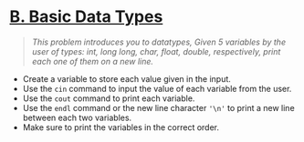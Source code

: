 # [B. Basic Data Types](https://codeforces.com/group/6uhngucRCe/contest/429552/problem/B)
> *This problem introduces you to datatypes, Given 5 variables by the user of types: int, long long, char, float, double, respectively, print each one of them on a new line.*

+ Create a variable to store each value given in the input.
+ Use the ```cin``` command to input the value of each variable from the user.
+ Use the ```cout``` command to print each variable.
+ Use the ```endl``` command or the new line character ```'\n'``` to print a new line between each two variables.
+ Make sure to print the variables in the correct order.
